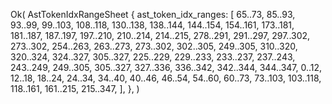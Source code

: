 Ok(
    AstTokenIdxRangeSheet {
        ast_token_idx_ranges: [
            65..73,
            85..93,
            93..99,
            99..103,
            108..118,
            130..138,
            138..144,
            144..154,
            154..161,
            173..181,
            181..187,
            187..197,
            197..210,
            210..214,
            214..215,
            278..291,
            291..297,
            297..302,
            273..302,
            254..263,
            263..273,
            273..302,
            302..305,
            249..305,
            310..320,
            320..324,
            324..327,
            305..327,
            225..229,
            229..233,
            233..237,
            237..243,
            243..249,
            249..305,
            305..327,
            327..336,
            336..342,
            342..344,
            344..347,
            0..12,
            12..18,
            18..24,
            24..34,
            34..40,
            40..46,
            46..54,
            54..60,
            60..73,
            73..103,
            103..118,
            118..161,
            161..215,
            215..347,
        ],
    },
)